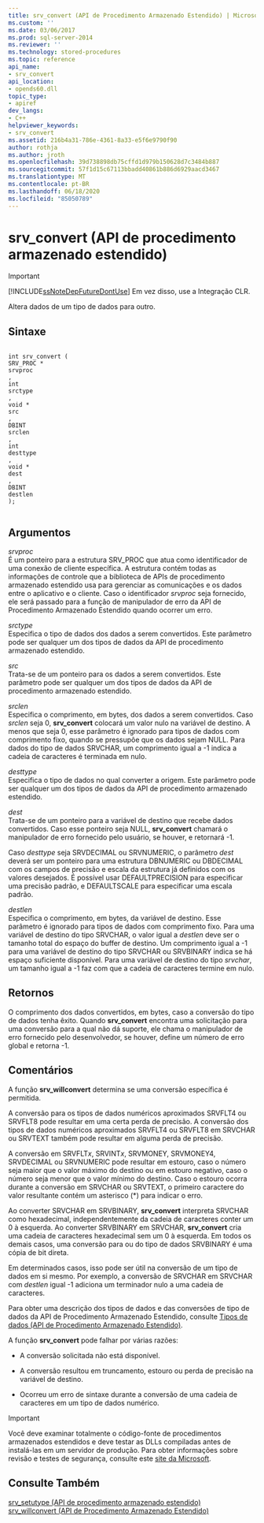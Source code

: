 ```yaml
---
title: srv_convert (API de Procedimento Armazenado Estendido) | Microsoft Docs
ms.custom: ''
ms.date: 03/06/2017
ms.prod: sql-server-2014
ms.reviewer: ''
ms.technology: stored-procedures
ms.topic: reference
api_name:
- srv_convert
api_location:
- opends60.dll
topic_type:
- apiref
dev_langs:
- C++
helpviewer_keywords:
- srv_convert
ms.assetid: 216b4a31-786e-4361-8a33-e5f6e9790f90
author: rothja
ms.author: jroth
ms.openlocfilehash: 39d738898db75cffd1d979b150628d7c3484b887
ms.sourcegitcommit: 57f1d15c67113bbadd40861b886d6929aacd3467
ms.translationtype: MT
ms.contentlocale: pt-BR
ms.lasthandoff: 06/18/2020
ms.locfileid: "85050789"
---
```

# <a name="srv_convert-extended-stored-procedure-api"></a>srv_convert (API de procedimento armazenado estendido)
    
> [!IMPORTANT]  
>  [!INCLUDE[ssNoteDepFutureDontUse](../../includes/ssnotedepfuturedontuse-md.md)] Em vez disso, use a Integração CLR.  
  
 Altera dados de um tipo de dados para outro.  
  
## <a name="syntax"></a>Sintaxe  
  
```  
  
int srv_convert (  
SRV_PROC *  
srvproc  
,  
int  
srctype  
,  
void *  
src  
,  
DBINT  
srclen  
,  
int  
desttype  
,  
void *  
dest  
,  
DBINT  
destlen  
);  
  
```  
  
## <a name="arguments"></a>Argumentos  
 *srvproc*  
 É um ponteiro para a estrutura SRV_PROC que atua como identificador de uma conexão de cliente específica. A estrutura contém todas as informações de controle que a biblioteca de APIs de procedimento armazenado estendido usa para gerenciar as comunicações e os dados entre o aplicativo e o cliente. Caso o identificador *srvproc* seja fornecido, ele será passado para a função de manipulador de erro da API de Procedimento Armazenado Estendido quando ocorrer um erro.  
  
 *srctype*  
 Especifica o tipo de dados dos dados a serem convertidos. Este parâmetro pode ser qualquer um dos tipos de dados da API de procedimento armazenado estendido.  
  
 *src*  
 Trata-se de um ponteiro para os dados a serem convertidos. Este parâmetro pode ser qualquer um dos tipos de dados da API de procedimento armazenado estendido.  
  
 *srclen*  
 Especifica o comprimento, em bytes, dos dados a serem convertidos. Caso *srclen* seja 0, **srv_convert** colocará um valor nulo na variável de destino. A menos que seja 0, esse parâmetro é ignorado para tipos de dados com comprimento fixo, quando se pressupõe que os dados sejam NULL. Para dados do tipo de dados SRVCHAR, um comprimento igual a -1 indica a cadeia de caracteres é terminada em nulo.  
  
 *desttype*  
 Especifica o tipo de dados no qual converter a origem. Este parâmetro pode ser qualquer um dos tipos de dados da API de procedimento armazenado estendido.  
  
 *dest*  
 Trata-se de um ponteiro para a variável de destino que recebe dados convertidos. Caso esse ponteiro seja NULL, **srv_convert** chamará o manipulador de erro fornecido pelo usuário, se houver, e retornará -1.  
  
 Caso *desttype* seja SRVDECIMAL ou SRVNUMERIC, o parâmetro *dest* deverá ser um ponteiro para uma estrutura DBNUMERIC ou DBDECIMAL com os campos de precisão e escala da estrutura já definidos com os valores desejados. É possível usar DEFAULTPRECISION para especificar uma precisão padrão, e DEFAULTSCALE para especificar uma escala padrão.  
  
 *destlen*  
 Especifica o comprimento, em bytes, da variável de destino. Esse parâmetro é ignorado para tipos de dados com comprimento fixo. Para uma variável de destino do tipo SRVCHAR, o valor igual a *destlen* deve ser o tamanho total do espaço do buffer de destino. Um comprimento igual a -1 para uma variável de destino do tipo SRVCHAR ou SRVBINARY indica se há espaço suficiente disponível. Para uma variável de destino do tipo *srvchar*, um tamanho igual a -1 faz com que a cadeia de caracteres termine em nulo.  
  
## <a name="returns"></a>Retornos  
 O comprimento dos dados convertidos, em bytes, caso a conversão do tipo de dados tenha êxito. Quando **srv_convert** encontra uma solicitação para uma conversão para a qual não dá suporte, ele chama o manipulador de erro fornecido pelo desenvolvedor, se houver, define um número de erro global e retorna -1.  
  
## <a name="remarks"></a>Comentários  
 A função **srv_willconvert** determina se uma conversão específica é permitida.  
  
 A conversão para os tipos de dados numéricos aproximados SRVFLT4 ou SRVFLT8 pode resultar em uma certa perda de precisão. A conversão dos tipos de dados numéricos aproximados SRVFLT4 ou SRVFLT8 em SRVCHAR ou SRVTEXT também pode resultar em alguma perda de precisão.  
  
 A conversão em SRVFLT*x*, SRVINT*x*, SRVMONEY, SRVMONEY4, SRVDECIMAL ou SRVNUMERIC pode resultar em estouro, caso o número seja maior que o valor máximo do destino ou em estouro negativo, caso o número seja menor que o valor mínimo do destino. Caso o estouro ocorra durante a conversão em SRVCHAR ou SRVTEXT, o primeiro caractere do valor resultante contém um asterisco (*) para indicar o erro.  
  
 Ao converter SRVCHAR em SRVBINARY, **srv_convert** interpreta SRVCHAR como hexadecimal, independentemente da cadeia de caracteres conter um 0 à esquerda. Ao converter SRVBINARY em SRVCHAR, **srv_convert** cria uma cadeia de caracteres hexadecimal sem um 0 à esquerda. Em todos os demais casos, uma conversão para ou do tipo de dados SRVBINARY é uma cópia de bit direta.  
  
 Em determinados casos, isso pode ser útil na conversão de um tipo de dados em si mesmo. Por exemplo, a conversão de SRVCHAR em SRVCHAR com *destlen* igual -1 adiciona um terminador nulo a uma cadeia de caracteres.  
  
 Para obter uma descrição dos tipos de dados e das conversões de tipo de dados da API de Procedimento Armazenado Estendido, consulte [Tipos de dados &#40;API de Procedimento Armazenado Estendido&#41;](data-types-extended-stored-procedure-api.md).  
  
 A função **srv_convert** pode falhar por várias razões:  
  
-   A conversão solicitada não está disponível.  
  
-   A conversão resultou em truncamento, estouro ou perda de precisão na variável de destino.  
  
-   Ocorreu um erro de sintaxe durante a conversão de uma cadeia de caracteres em um tipo de dados numérico.  
  
> [!IMPORTANT]  
>  Você deve examinar totalmente o código-fonte de procedimentos armazenados estendidos e deve testar as DLLs compiladas antes de instalá-las em um servidor de produção. Para obter informações sobre revisão e testes de segurança, consulte este [site da Microsoft](https://go.microsoft.com/fwlink/?LinkID=54761&amp;clcid=0x409https://msdn.microsoft.com/security/).  
  
## <a name="see-also"></a>Consulte Também  
 [srv_setutype &#40;API de procedimento armazenado estendido&#41;](srv-setutype-extended-stored-procedure-api.md)   
 [srv_willconvert &#40;API de Procedimento Armazenado Estendido&#41;](srv-willconvert-extended-stored-procedure-api.md)  
  
  
